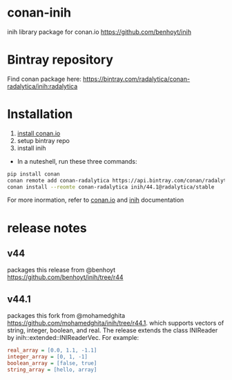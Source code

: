 # conan-inih
inih library package for conan.io https://github.com/benhoyt/inih

# Bintray repository
Find conan package here: https://bintray.com/radalytica/conan-radalytica/inih:radalytica

# Installation 
1. [install conan.io](https://docs.conan.io/en/latest/installation.html) 
2. setup bintray repo
3. install inih
* In a nuteshell, run these three commands:
```bash
pip install conan
conan remote add conan-radalytica https://api.bintray.com/conan/radalytica/conan-radalytica
conan install --reomte conan-radalytica inih/44.1@radalytica/stable
```

For more inormation, refer to [conan.io](https://docs.conan.io/en/latest/) and [inih](https://github.com/mohamedghita/inih/tree/r44.1) documentation

# release notes
## v44 
packages this release from @benhoyt https://github.com/benhoyt/inih/tree/r44
## v44.1
packages this fork from @mohamedghita https://github.com/mohamedghita/inih/tree/r44.1. which supports vectors of string, integer, boolean, and real. The release extends the class INIReader by inih::extended::INIReaderVec.
For example:
```ini
real_array = [0.0, 1.1, -1.1]
integer_array = [0, 1, -1]
boolean_array = [false, true]
string_array = [hello, array]
```
